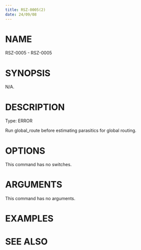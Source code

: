 ```yaml
---
title: RSZ-0005(2)
date: 24/09/08
---
```


# NAME

RSZ-0005 - RSZ-0005

# SYNOPSIS

N/A.

# DESCRIPTION

Type: ERROR

Run global_route before estimating parasitics for global routing.

# OPTIONS

This command has no switches.

# ARGUMENTS

This command has no arguments.

# EXAMPLES

# SEE ALSO
